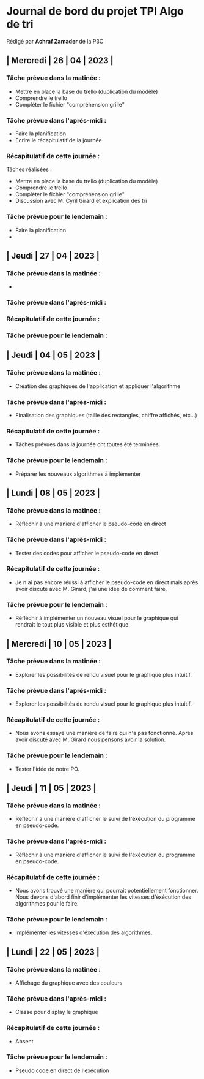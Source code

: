 # Journal de bord du projet TPI Algo de tri


Rédigé par **Achraf Zamader** de la P3C

## | Mercredi | 26 | 04 | 2023 | 
### Tâche prévue dans la matinée : <br>
- Mettre en place la base du trello (duplication du modèle)
- Comprendre le trello
- Compléter le fichier "compréhension grille"

### Tâche prévue dans l'après-midi : <br>
- Faire la planification
- Ecrire le récapitulatif de la journée

### Récapitulatif de cette journée :
Tâches réalisées :
- Mettre en place la base du trello (duplication du modèle)
- Comprendre le trello
- Compléter le fichier "compréhension grille"
- Discussion avec M. Cyril Girard et explication des tri
### Tâche prévue pour le lendemain :
- Faire la planification
- 

## | Jeudi | 27 | 04 | 2023 |
### Tâche prévue dans la matinée : <br>
- 

### Tâche prévue dans l'après-midi : <br>


### Récapitulatif de cette journée :

### Tâche prévue pour le lendemain :


## | Jeudi | 04 | 05 | 2023 | 
### Tâche prévue dans la matinée : <br>
- Création des graphiques de l'application et appliquer l'algorithme

### Tâche prévue dans l'après-midi : <br>
- Finalisation des graphiques (taille des rectangles, chiffre affichés, etc...)

### Récapitulatif de cette journée :
- Tâches prévues dans la journée ont toutes été terminées.

### Tâche prévue pour le lendemain :
- Préparer les nouveaux algorithmes à implémenter




## | Lundi | 08 | 05 | 2023 | 
### Tâche prévue dans la matinée : <br>
- Réfléchir à une manière d'afficher le pseudo-code en direct

### Tâche prévue dans l'après-midi : <br>
- Tester des codes pour afficher le pseudo-code en direct

### Récapitulatif de cette journée :
- Je n'ai pas encore réussi à afficher le pseudo-code en direct mais après avoir discuté avec M. Girard, j'ai une idée de comment faire.

### Tâche prévue pour le lendemain :
- Réfléchir à implémenter un nouveau visuel pour le graphique qui rendrait le tout plus visible et plus esthétique.



## | Mercredi | 10 | 05 | 2023 | 
### Tâche prévue dans la matinée : <br>
- Explorer les possibilités de rendu visuel pour le graphique plus intuitif.

### Tâche prévue dans l'après-midi : <br>
- Explorer les possibilités de rendu visuel pour le graphique plus intuitif.

### Récapitulatif de cette journée :
- Nous avons essayé une manière de faire qui n'a pas fonctionné. Après avoir discuté avec M. Girard nous pensons avoir la solution.

### Tâche prévue pour le lendemain :
- Tester l'idée de notre PO.


## | Jeudi | 11 | 05 | 2023 | 
### Tâche prévue dans la matinée : <br>
- Réfléchir à une manière d'afficher le suivi de l'éxécution du programme en pseudo-code.

### Tâche prévue dans l'après-midi : <br>
- Réfléchir à une manière d'afficher le suivi de l'éxécution du programme en pseudo-code.

### Récapitulatif de cette journée :
- Nous avons trouvé une manière qui pourrait potentiellement fonctionner. Nous devons d'abord finir d'implémenter les vitesses d'éxécution des algorithmes pour le faire.

### Tâche prévue pour le lendemain :
- Implémenter les vitesses d'éxécution des algorithmes.

## | Lundi | 22 | 05 | 2023 | 
### Tâche prévue dans la matinée : <br>
- Affichage du graphique avec des couleurs

### Tâche prévue dans l'après-midi : <br>
- Classe pour display le graphique

### Récapitulatif de cette journée :
- Absent

### Tâche prévue pour le lendemain :
- Pseudo code en direct de l'exécution

